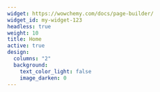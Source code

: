 ```yaml
---
widget: https://wowchemy.com/docs/page-builder/
widget_id: my-widget-123
headless: true
weight: 10
title: Home
active: true
design:
  columns: "2"
  background:
    text_color_light: false
    image_darken: 0
---
```

